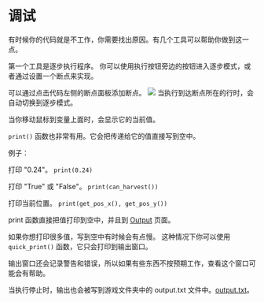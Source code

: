 # 调试
有时候你的代码就是不工作，你需要找出原因。有几个工具可以帮助你做到这一点。

第一个工具是逐步执行程序。
你可以使用执行按钮旁边的按钮进入逐步模式，或者通过设置一个断点来实现。

可以通过点击代码左侧的断点面板添加断点。
![](Breakpoints227)
当执行到达断点所在的行时，会自动切换到逐步模式。

当你移动鼠标到变量上面时，会显示它的当前值。

`print()` 函数也非常有用。它会把传递给它的值直接写到空中。

例子：

打印 "0.24"。
`print(0.24)`

打印 "True" 或 "False"。
`print(can_harvest())`

打印当前位置。
`print(get_pos_x(), get_pos_y())`

print 函数直接把值打印到空中，并且到 [Output](docs/output.md) 页面。

如果你想打印很多值，写到空中有时候会有点慢。
这种情况下你可以使用 `quick_print()` 函数，它只会打印到输出窗口。

输出窗口还会记录警告和错误，所以如果有些东西不按预期工作，查看这个窗口可能会有帮助。

当执行停止时，输出也会被写到游戏文件夹中的 output.txt 文件中。[output.txt](persistent_data_path/output.txt)。